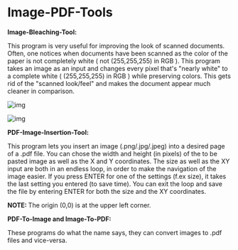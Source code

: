 # Image-PDF-Tools

<b> Image-Bleaching-Tool:</b>

  This program is very useful for improving the look of scanned documents. Often, one notices when documents have been scanned as the color of the paper is not completely white ( not (255,255,255) in RGB ). This program takes an image as an input and changes every pixel that's "nearly white" to a complete white ( (255,255,255) in RGB ) while preserving colors. This gets rid of the "scanned look/feel" and makes the document appear much cleaner in comparison.
  
  ![img](https://imgur.com/zSIr5pv.png)
  
  ![img](https://imgur.com/V0fAQxc.png)
  
  
  
<b> PDF-Image-Insertion-Tool: </b>

  This program lets you insert an image (.png/.jpg/.jpeg) into a desired page of a .pdf file. You can chose the width and height (in pixels) of the to be pasted image as well as the X and Y coordinates.
 The size as well as the XY input are both in an endless loop, in order to make the navigation of the image easier. If you press ENTER for one of the settings (f.ex size), it takes the last setting you entered (to save time). You can exit the loop and save the file by entering ENTER for both the size and the XY coordinates.  
  
  <b> NOTE: </b> The origin (0,0) is at the upper left corner.
  
  <b> PDF-To-Image and Image-To-PDF: </b>
  
  These programs do what the name says, they can convert images to .pdf files and vice-versa.
  
  
